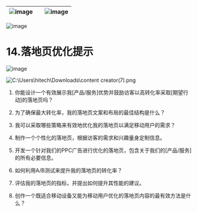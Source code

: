 | ![image](d2d_images/chapter_title_corner_decoration_left.png) |  | ![image](d2d_images/chapter_title_corner_decoration_right.png) |
| --- | --- | --- |

![image](d2d_images/chapter_title_above.png)

# 14.落地页优化提示

![image](d2d_images/chapter_title_below.png)

![C:\Users\hitech\Downloads\content creator(7).png](d2d_images/image004.png)

1.  你能设计一个有效展示我[产品/服务]优势并鼓励访客以高转化率采取[期望行动]的落地页吗？

1.  为了确保最大转化率，我的落地页文案和布局的最佳结构是什么？

1.  我可以采取哪些策略来有效地优化我的落地页以满足移动用户的需求？

1.  制作一个个性化的落地页，根据访客的需求和兴趣量身定制信息。

1.  开发一个针对我们的PPC广告进行优化的落地页，包含关于我们的[产品/服务]的所有必要信息。

1.  如何利用A/B测试来提升我的落地页的转化率？

1.  评估我的落地页的指标，并提出如何提升其性能的建议。

1.  创作一个既适合移动设备又能为移动用户优化的落地页内容的最有效方法是什么？
